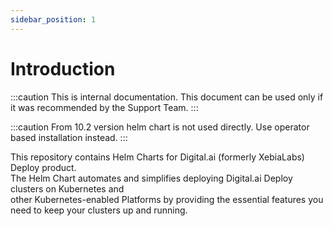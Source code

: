 ```yaml
---
sidebar_position: 1
---
```


# Introduction

:::caution
This is internal documentation. This document can be used only if it was recommended by the Support Team.
:::

:::caution
From 10.2 version helm chart is not used directly. Use operator based installation instead.
:::

This repository contains Helm Charts for Digital.ai (formerly XebiaLabs) Deploy product. <br/>
The Helm Chart automates and simplifies deploying Digital.ai Deploy clusters on Kubernetes and <br/> 
other Kubernetes-enabled Platforms by providing the essential features you need to keep your clusters up and running. <br/>

